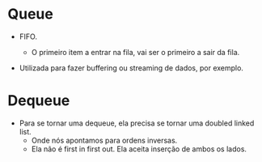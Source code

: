 # Queue

- FIFO.
  - O primeiro item a entrar na fila, vai ser o primeiro a sair da fila.

- Utilizada para fazer buffering ou streaming de dados, por exemplo.

# Dequeue

- Para se tornar uma dequeue, ela precisa se tornar uma doubled linked list.
  - Onde nós apontamos para ordens inversas.
  - Ela não é first in first out. Ela aceita inserção de ambos os lados.